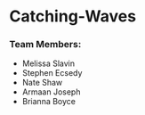 # Catching-Waves
### Team Members:
* Melissa Slavin 
* Stephen Ecsedy
* Nate Shaw
* Armaan Joseph
* Brianna Boyce

